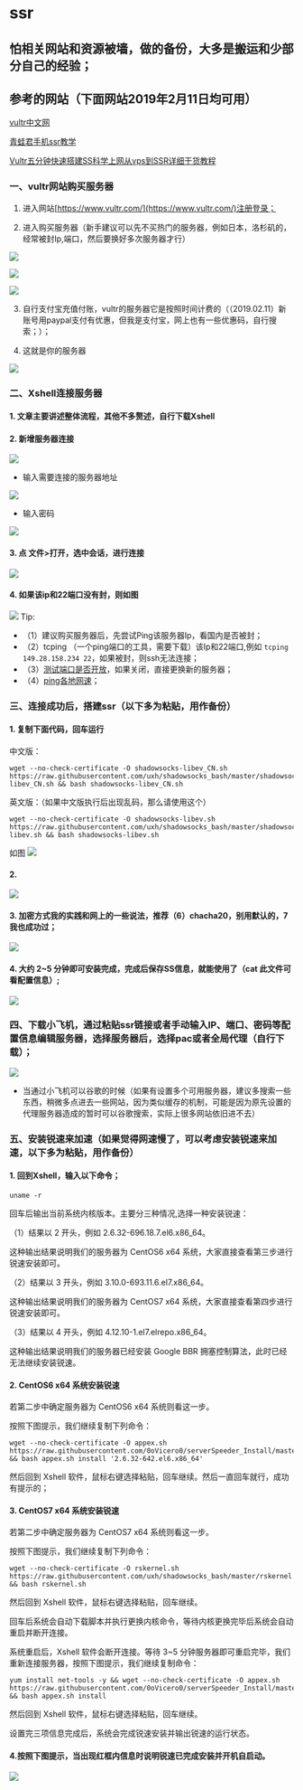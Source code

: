 # ssr
## 怕相关网站和资源被墙，做的备份，大多是搬运和少部分自己的经验；
## 参考的网站（下面网站2019年2月11日均可用）

[vultr中文网](https://www.vultrcn.com/)

[青蛙君手机ssr教学](http://www.frogjun.com/fq-a/)

[Vultr五分钟快速搭建SS科学上网从vps到SSR详细干货教程](https://segmentfault.com/a/1190000015899470)


### 一、vultr网站购买服务器
1. 进入网站[https://www.vultr.com/](https://www.vultr.com/)注册登录；

2. 进入购买服务器（新手建议可以先不买热门的服务器，例如日本，洛杉矶的，经常被封Ip,端口，然后要换好多次服务器才行）

 ![](https://user-gold-cdn.xitu.io/2019/2/11/168dba2fc9085414?w=1307&h=417&f=png&s=90034)

![](https://user-gold-cdn.xitu.io/2019/2/11/168dba412d387e09?w=926&h=541&f=png&s=91168)
  
  ![](https://user-gold-cdn.xitu.io/2019/2/11/168dba5fb19d8ea2?w=855&h=529&f=png&s=117889)

3. 自行支付宝充值付账，vultr的服务器它是按照时间计费的（（2019.02.11）新账号用paypal支付有优惠，但我是支付宝，网上也有一些优惠码，自行搜索；）；

4. 这就是你的服务器

 ![](https://user-gold-cdn.xitu.io/2019/2/11/168dbaa34b5f1d47?w=868&h=383&f=png&s=50784)

### 二、Xshell连接服务器
#### 1. 文章主要讲述整体流程，其他不多赘述，自行下载Xshell

#### 2. 新增服务器连接

![](https://user-gold-cdn.xitu.io/2019/2/11/168dbac4c3e40730?w=616&h=303&f=png&s=31853)

- 输入需要连接的服务器地址

![](https://user-gold-cdn.xitu.io/2019/2/11/168dbae73012fbcc?w=542&h=454&f=png&s=38410)

- 输入密码

![](https://user-gold-cdn.xitu.io/2019/2/11/168dbb11f8e62496?w=586&h=486&f=png&s=47060)

#### 3. 点 文件>打开，选中会话，进行连接

![](https://user-gold-cdn.xitu.io/2019/2/11/168dbb61e3e5a410?w=688&h=611&f=png&s=93148)

#### 4. 如果该ip和22端口没有封，则如图

![](https://user-gold-cdn.xitu.io/2019/2/11/168dbb6d6ab214e4?w=633&h=260&f=png&s=21650)
Tip: 
- （1）建议购买服务器后，先尝试Ping该服务器Ip，看国内是否被封；
- （2）tcping （一个ping端口的工具，需要下载）该Ip和22端口,例如
`tcping  149.28.158.234 22`，如果被封，则ssh无法连接；
- （3）[测试端口是否开放](http://coolaf.com/tool/port)，如果关闭，直接更换新的服务器；
- （4）[ping各地网速](http://ping.chinaz.com/45.32.79.9)；

### 三、连接成功后，搭建ssr（以下多为粘贴，用作备份）
#### 1. 复制下面代码，回车运行
中文版：
```shell
wget --no-check-certificate -O shadowsocks-libev_CN.sh https://raw.githubusercontent.com/uxh/shadowsocks_bash/master/shadowsocks-libev_CN.sh && bash shadowsocks-libev_CN.sh

```
英文版：（如果中文版执行后出现乱码，那么请使用这个）
```shell
wget --no-check-certificate -O shadowsocks-libev.sh https://raw.githubusercontent.com/uxh/shadowsocks_bash/master/shadowsocks-libev.sh && bash shadowsocks-libev.sh
```
如图
![](https://user-gold-cdn.xitu.io/2019/2/11/168dbcda5034d0c7?w=800&h=96&f=png&s=54586)

#### 2.

 ![](https://user-gold-cdn.xitu.io/2019/2/11/168dbce248f881b4?w=380&h=268&f=png&s=84480)
#### 3. 加密方式我的实践和网上的一些说法，推荐（6）chacha20，别用默认的，7我也成功过；

![](https://user-gold-cdn.xitu.io/2019/2/11/168dbcede389c6e1?w=800&h=428&f=png&s=257683)

#### 4. 大约 2~5 分钟即可安装完成，完成后保存SS信息，就能使用了（cat 此文件可看配置信息）;

![](https://user-gold-cdn.xitu.io/2019/2/11/168dbd0c9b4d9b88?w=800&h=151&f=png&s=135237)

### 四、下载小飞机，通过粘贴ssr链接或者手动输入IP、端口、密码等配置信息编辑服务器，选择服务器后，选择pac或者全局代理（自行下载）；

![](https://user-gold-cdn.xitu.io/2019/2/11/168dbd3eb1b73a7c?w=619&h=405&f=png&s=44731)


- 当通过小飞机可以谷歌的时候（如果有设置多个可用服务器，建议多搜索一些东西，稍微多点进去一些网站，因为类似缓存的机制，可能是因为原先设置的代理服务器造成的暂时可以谷歌搜索，实际上很多网站依旧进不去）

### 五、安装锐速来加速（如果觉得网速慢了，可以考虑安装锐速来加速，以下多为粘贴，用作备份）

#### 1. 回到Xshell，输入以下命令；

```shell
uname -r
```

回车后输出当前系统内核版本。主要分三种情况,选择一种安装锐速：

（1）结果以 2 开头，例如 2.6.32-696.18.7.el6.x86_64。

这种输出结果说明我们的服务器为 CentOS6 x64 系统，大家直接查看第三步进行锐速安装即可。

（2）结果以 3 开头，例如 3.10.0-693.11.6.el7.x86_64。

这种输出结果说明我们的服务器为 CentOS7 x64 系统，大家直接查看第四步进行锐速安装即可。

（3）结果以 4 开头，例如 4.12.10-1.el7.elrepo.x86_64。

这种输出结果说明我们的服务器已经安装 Google BBR 拥塞控制算法，此时已经无法继续安装锐速。

#### 2. CentOS6 x64 系统安装锐速
若第二步中确定服务器为 CentOS6 x64 系统则看这一步。

按照下图提示，我们继续复制下列命令：
```shell
wget --no-check-certificate -O appex.sh https://raw.githubusercontent.com/0oVicero0/serverSpeeder_Install/master/appex.sh && bash appex.sh install '2.6.32-642.el6.x86_64'
```
然后回到 Xshell 软件，鼠标右键选择粘贴，回车继续。然后一直回车就行，成功有提示的；


#### 3. CentOS7 x64 系统安装锐速
若第二步中确定服务器为 CentOS7 x64 系统则看这一步。

按照下图提示，我们继续复制下列命令：

```shell
wget --no-check-certificate -O rskernel.sh https://raw.githubusercontent.com/uxh/shadowsocks_bash/master/rskernel.sh && bash rskernel.sh
```
然后回到 Xshell 软件，鼠标右键选择粘贴，回车继续。


回车后系统会自动下载脚本并执行更换内核命令，等待内核更换完毕后系统会自动重启并断开连接。


系统重启后，Xshell 软件会断开连接。等待 3~5 分钟服务器即可重启完毕，我们重新连接服务器，按照下图提示，我们继续复制命令：

```shell
yum install net-tools -y && wget --no-check-certificate -O appex.sh https://raw.githubusercontent.com/0oVicero0/serverSpeeder_Install/master/appex.sh && bash appex.sh install
```

然后回到 Xshell 软件，鼠标右键选择粘贴，回车继续。


设置完三项信息完成后，系统会完成锐速安装并输出锐速的运行状态。

#### 4.按照下图提示，当出现红框内信息时说明锐速已完成安装并开机自启动。
![](https://user-gold-cdn.xitu.io/2019/2/11/168dbe7b63ae5b32?w=448&h=155&f=png&s=22845)